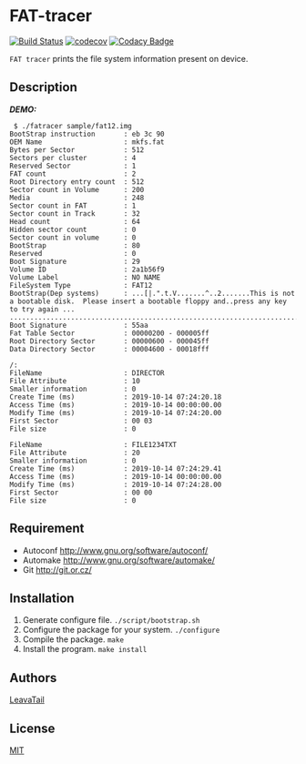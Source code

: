 # FAT-tracer
[![Build Status](https://travis-ci.org/LeavaTail/fat-tracer.svg?branch=master)](https://travis-ci.org/LeavaTail/fat-tracer)
[![codecov](https://codecov.io/gh/LeavaTail/fat-tracer/branch/master/graph/badge.svg)](https://codecov.io/gh/LeavaTail/fat-tracer)
[![Codacy Badge](https://api.codacy.com/project/badge/Grade/2eb72d5997cd4a5585c4fb163859ad23)](https://www.codacy.com/manual/LeavaTail/fat-tracer?utm_source=github.com&amp;utm_medium=referral&amp;utm_content=LeavaTail/fat-tracer&amp;utm_campaign=Badge_Grade)

`FAT tracer` prints the file system information present on device.

## Description
***DEMO:***

```
 $ ./fatracer sample/fat12.img
BootStrap instruction       : eb 3c 90
OEM Name                    : mkfs.fat
Bytes per Sector            : 512
Sectors per cluster         : 4
Reserved Sector             : 1
FAT count                   : 2
Root Directory entry count  : 512
Sector count in Volume      : 200
Media                       : 248
Sector count in FAT         : 1
Sector count in Track       : 32
Head count                  : 64
Hidden sector count         : 0
Sector count in volume      : 0
BootStrap                   : 80
Reserved                    : 0
Boot Signature              : 29
Volume ID                   : 2a1b56f9
Volume Label                : NO NAME
FileSystem Type             : FAT12
BootStrap(Dep systems)      : ...[|.".t.V.......^..2.......This is not a bootable disk.  Please insert a bootable floppy and..press any key to try again ... .................................................................................................................................................................................................................................................................................................................................
Boot Signature              : 55aa
Fat Table Sector            : 00000200 - 000005ff
Root Directory Sector       : 00000600 - 000045ff
Data Directory Sector       : 00004600 - 00018fff

/:
FileName                    : DIRECTOR
File Attribute              : 10
Smaller information         : 0
Create Time (ms)            : 2019-10-14 07:24:20.18
Access Time (ms)            : 2019-10-14 00:00:00.00
Modify Time (ms)            : 2019-10-14 07:24:20.00
First Sector                : 00 03
File size                   : 0

FileName                    : FILE1234TXT
File Attribute              : 20
Smaller information         : 0
Create Time (ms)            : 2019-10-14 07:24:29.41
Access Time (ms)            : 2019-10-14 00:00:00.00
Modify Time (ms)            : 2019-10-14 07:24:28.00
First Sector                : 00 00
File size                   : 0
```

## Requirement

- Autoconf  <http://www.gnu.org/software/autoconf/>
- Automake  <http://www.gnu.org/software/automake/>
- Git       <http://git.or.cz/>

## Installation

1. Generate configure file. `./script/bootstrap.sh`
2. Configure the package for your system. `./configure`
3. Compile the package. `make`
4. Install the program. `make install`

## Authors

[LeavaTail](https://github.com/LeavaTail)

## License

[MIT](./LICENSE)
